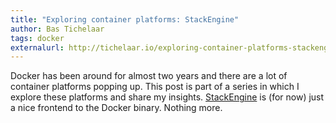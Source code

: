 ```yaml
---
title: "Exploring container platforms: StackEngine"
author: Bas Tichelaar
tags: docker
externalurl: http://tichelaar.io/exploring-container-platforms-stackengine
---
```

Docker has been around for almost two years and there are a lot of container platforms popping up. This post is part of a series in which I explore these platforms and share my insights.
[StackEngine](http://stackengine.com) is (for now) just a nice frontend to the Docker binary. Nothing more.
